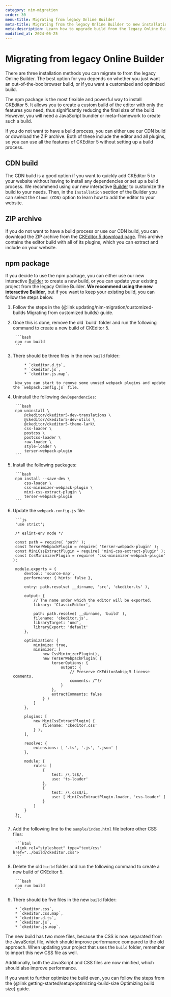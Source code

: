```yaml
---
category: nim-migration
order: 30
menu-title: Migrating from legacy Online Builder
meta-title: Migrating from the legacy Online Builder to new installation methods | CKEditor 5 documentation
meta-description: Learn how to upgrade build from the legacy Online Builder to new installation methods.
modified_at: 2024-06-25
---
```


# Migrating from legacy Online Builder

There are three installation methods you can migrate to from the legacy Online Builder. The best option for you depends on whether you just want an out-of-the-box browser build, or if you want a customized and optimized build.

The npm package is the most flexible and powerful way to install CKEditor&nbsp;5. It allows you to create a custom build of the editor with only the features you need, thus significantly reducing the final size of the build. However, you will need a JavaScript bundler or meta-framework to create such a build.

If you do not want to have a build process, you can either use our CDN build or download the ZIP archive. Both of these include the editor and all plugins, so you can use all the features of CKEditor&nbsp;5 without setting up a build process.

## CDN build

The CDN build is a good option if you want to quickly add CKEditor&nbsp;5 to your website without having to install any dependencies or set up a build process. We recommend using our new interactive [Builder](https://ckeditor.com/ckeditor-5/builder?redirect=docs) to customize the build to your needs. Then, in the `Installation` section of the Builder you can select the `Cloud (CDN)` option to learn how to add the editor to your website.

## ZIP archive

If you do not want to have a build process or use our CDN build, you can download the ZIP archive from the [CKEditor&nbsp;5 download page](https://ckeditor.com/ckeditor-5/download/#zip). This archive contains the editor build with all of its plugins, which you can extract and include on your website.

## npm package

If you decide to use the npm package, you can either use our new interactive [Builder](https://ckeditor.com/ckeditor-5/builder?redirect=docs) to create a new build, or you can update your existing project from the legacy Online Builder. **We recommend using the new interactive Builder**, but if you want to keep your existing build, you can follow the steps below.

1. Follow the steps in the {@link updating/nim-migration/customized-builds Migrating from customized builds} guide.
	
2. Once this is done, remove the old `build' folder and run the following command to create a new build of CKEditor&nbsp;5.

		```bash
		npm run build
		```

3. There should be three files in the new `build` folder:

			* `ckeditor.d.ts`,
			* `ckeditor.js`,
			* `ckeditor.js.map`.

		Now you can start to remove some unused webpack plugins and update the `webpack.config.js` file.

4. Uninstall the following `devDependencies`:

		```bash
		npm uninstall \
			@ckeditor/ckeditor5-dev-translations \
			@ckeditor/ckeditor5-dev-utils \
			@ckeditor/ckeditor5-theme-lark\
			css-loader \
			postcss \
			postcss-loader \
			raw-loader \
			style-loader \
			terser-webpack-plugin
		```

5. Install the following packages:

		```bash
		npm install --save-dev \
			css-loader \
			css-minimizer-webpack-plugin \
			mini-css-extract-plugin \
			terser-webpack-plugin
		```

6. Update the `webpack.config.js` file:

		```js
		'use strict';

		/* eslint-env node */

		const path = require( 'path' );
		const TerserWebpackPlugin = require( 'terser-webpack-plugin' );
		const MiniCssExtractPlugin = require( 'mini-css-extract-plugin' );
		const CssMinimizerPlugin = require( 'css-minimizer-webpack-plugin' );

		module.exports = {
			devtool: 'source-map',
			performance: { hints: false },

			entry: path.resolve( __dirname, 'src', 'ckeditor.ts' ),

			output: {
				// The name under which the editor will be exported.
				library: 'ClassicEditor',

				path: path.resolve( __dirname, 'build' ),
				filename: 'ckeditor.js',
				libraryTarget: 'umd',
				libraryExport: 'default'
			},

			optimization: {
				minimize: true,
				minimizer: [
					new CssMinimizerPlugin(),
					new TerserWebpackPlugin( {
						terserOptions: {
							output: {
								// Preserve CKEditor&nbsp;5 license comments.
								comments: /^!/
							}
						},
						extractComments: false
					} )
				]
			},

			plugins: [
				new MiniCssExtractPlugin( {
					filename: 'ckeditor.css'
				} ),
			],

			resolve: {
				extensions: [ '.ts', '.js', '.json' ]
			},

			module: {
				rules: [
					{
						test: /\.ts$/,
						use: 'ts-loader'
					},
					{
						test: /\.css$/i,
						use: [ MiniCssExtractPlugin.loader, 'css-loader' ]
					}
				]
			}
		};
		```

7. Add the following line to the `sample/index.html` file before other CSS files:
	
		```html
		<link rel="stylesheet" type="text/css" href="../build/ckeditor.css">
		```

8. Delete the old `build` folder and run the following command to create a new build of CKEditor&nbsp;5.

		```bash
		npm run build
		```

9. There should be five files in the new `build` folder:

		* `ckeditor.css`,
		* `ckeditor.css.map`,
		* `ckeditor.d.ts`,
		* `ckeditor.js`,
		* `ckeditor.js.map`.

The new build has two more files, because the CSS is now separated from the JavaScript file, which should improve performance compared to the old approach. When updating your project that uses the `build` folder, remember to import this new CSS file as well.

Additionally, both the JavaScript and CSS files are now minified, which should also improve performance.

If you want to further optimize the build even, you can follow the steps from the {@link getting-started/setup/optimizing-build-size Optimizing build size} guide.
